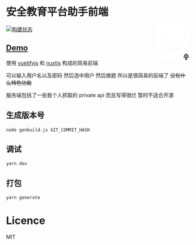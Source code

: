 # 安全教育平台助手前端
<img align="right" src="static/favicon.ico">

[![构建状态](https://dev.tencent.com/badges/huggy_/safetree_web/26573/build.svg)](https://dev.tencent.com/u/huggy_/p/safetree_web/ci/job)
## [Demo](https://anquan.huggy.moe)

使用 [vuetifyjs](https://vuetifyjs.com) 和 [nuxtjs](https://nuxtjs.org) 构成的简易前端

可以输入用户名以及密码 然后选中用户 然后做题
所以是很简易的前端了 ~~没有什么特色功能~~

服务端包括了一些我个人抓取的 private api  而且写得很烂 暂时不适合开源
## 生成版本号
    node genbuild.js GIT_COMMIT_HASH
## 调试
    yarn dev

## 打包

    yarn generate

# Licence
MIT

